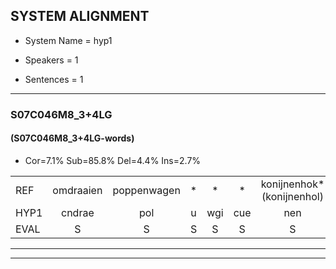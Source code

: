 
## SYSTEM ALIGNMENT

- System Name = hyp1

- Speakers = 1

- Sentences = 1

---

### S07C046M8_3+4LG

#### (S07C046M8_3+4LG-words)

- Cor=7.1%	Sub=85.8%	Del=4.4%	Ins=2.7%

|  |  |  |  |  |  |  |  |  |  |  |  |  |  |  |  |  |  |  |  |  |  |  |  |  |  |  |  |  |  |  |  |  |  |  |  |  |  |  |  |  |  |  |  |  |  |  |  |  |  |  |  |  |  |  |  |  |  |  |  |  |  |  |  |  |  |  |  |  |  |  |  |  |  |  |  |  |  |  |  |  |  |  |  |  |  |  |  |  |  |  |  |  |  |  |  |  |  |  |  |  |  |  |  |  |  |  |  |  |  |  |  |  |  |
|:--- |:---:|:---:|:---:|:---:|:---:|:---:|:---:|:---:|:---:|:---:|:---:|:---:|:---:|:---:|:---:|:---:|:---:|:---:|:---:|:---:|:---:|:---:|:---:|:---:|:---:|:---:|:---:|:---:|:---:|:---:|:---:|:---:|:---:|:---:|:---:|:---:|:---:|:---:|:---:|:---:|:---:|:---:|:---:|:---:|:---:|:---:|:---:|:---:|:---:|:---:|:---:|:---:|:---:|:---:|:---:|:---:|:---:|:---:|:---:|:---:|:---:|:---:|:---:|:---:|:---:|:---:|:---:|:---:|:---:|:---:|:---:|:---:|:---:|:---:|:---:|:---:|:---:|:---:|:---:|:---:|:---:|:---:|:---:|:---:|:---:|:---:|:---:|:---:|:---:|:---:|:---:|:---:|:---:|:---:|:---:|:---:|:---:|:---:|:---:|:---:|:---:|:---:|:---:|:---:|:---:|:---:|:---:|:---:|:---:|:---:|:---:|:---:|:---:|
| REF | omdraaien | poppenwagen | * | * | * | konijnenhok*(konijnenhol) | * | * | * | * | elastiekje | ruziemaken*(muziekmaken) | teddybeer | * | * | * | teddybeer | dierentuin | * | dierentuin | paddenstoelen | paddenstoelen | * | * | * | *(verstopplekje) | wasmachine | * | * | wasmachine | * | * | * | * | * | fototoestel |  |  |  | toiletpapier | * | * | * | vrachtwagen | * | * | * | buurmannen | buurmannen | vogelkooi | vogelkooi | olifant | schommelen | * | * | * | iedereen | schoenenwinkel | knutselen | knutselen | ophangen | * | verjaardag | sprookjesboek | * | sprookjesboek | tandenborstel | * | * | * | tandenborstel | lucifer | * | * | * | lucifer | slaapkamer | * | * | slaapkamer | achterdeur | * | achterdeur | ziekenhuis | nieuwsgierig | * | * | * | * | * | afblijven | *t | afblijven | kabouter | washandje | * | * | * | sneeuwwitje | * | * | goeiendag | vakantie | limonade | * | * | autorijden | *s | autorijden | eindelijk | familie | chocolade | chocolade |
| HYP1 | cndrae | pol | u | wgi | cue | nen | hol | es | uh | stiekje | elastikje | mzie | k | maken | eh | t | b | tedibeer | de | dier | dieren | taan | pa | padde | stoelen | v | verstoplekja | was | man | wasmachine | stof | fo | dos | doe | stel | fototoestel | do | to | o | olopen | dat | kan | ik | niet | va | uh | vraag | twagen | buurt | buur | mannen | vo | voge | kooi | olieftan | schoemelen | en | ij | ie | iedereen | g | schoeenen | winter | k | kunuurzullen | ophahangen | verjaardag | ssp | sprokkjesbook | ende | een | boorstuik | tanden | borstel | keef | lucifer | sl | slap | kamer | slaapkamer |  | ak | achterdeur | ziekenhuis |  |  |  |  | newsniws | geg | als | af | blijven | kabouter | waa | was | handoek | nee | wie | ja | ga | o | j | daar | vagam | c | imonade | auto | autorijden | en | deluk | famillie | colase |
| EVAL | S | S | S | S | S | S | S | S | S | S | S | S | S | S | S | S | S | S | S | S | S | S | S | S | S | S | S | S | S |  | S | S | S | S | S |  | I | I | I | S | S | S | S | S | S | S | S | S | S | S | S | S | S | S | S | S | S | S | S | S | S | S | S | S | S | S | S | S | S | S | S | S | S | S | S |  | S | S | S |  | D | S |  |  | D | D | D | D | S | S | S | S | S |  | S | S | S | S | S | S | S | S | S | S | S | S | S | S |  | S | S | S | S |
---

---
